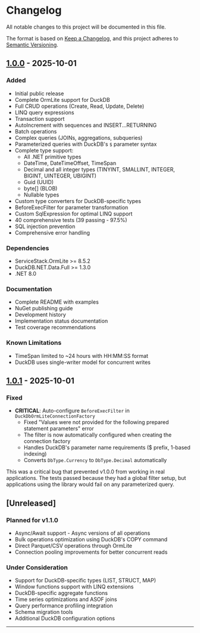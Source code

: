 # Changelog

All notable changes to this project will be documented in this file.

The format is based on [Keep a Changelog](https://keepachangelog.com/en/1.0.0/),
and this project adheres to [Semantic Versioning](https://semver.org/spec/v2.0.0.html).

## [1.0.0] - 2025-10-01

### Added
- Initial public release
- Complete OrmLite support for DuckDB
- Full CRUD operations (Create, Read, Update, Delete)
- LINQ query expressions
- Transaction support
- AutoIncrement with sequences and INSERT...RETURNING
- Batch operations
- Complex queries (JOINs, aggregations, subqueries)
- Parameterized queries with DuckDB's `$` parameter syntax
- Complete type support:
  - All .NET primitive types
  - DateTime, DateTimeOffset, TimeSpan
  - Decimal and all integer types (TINYINT, SMALLINT, INTEGER, BIGINT, UINTEGER, UBIGINT)
  - Guid (UUID)
  - byte[] (BLOB)
  - Nullable types
- Custom type converters for DuckDB-specific types
- BeforeExecFilter for parameter transformation
- Custom SqlExpression for optimal LINQ support
- 40 comprehensive tests (39 passing - 97.5%)
- SQL injection prevention
- Comprehensive error handling

### Dependencies
- ServiceStack.OrmLite >= 8.5.2
- DuckDB.NET.Data.Full >= 1.3.0
- .NET 8.0

### Documentation
- Complete README with examples
- NuGet publishing guide
- Development history
- Implementation status documentation
- Test coverage recommendations

### Known Limitations
- TimeSpan limited to ~24 hours with HH:MM:SS format
- DuckDB uses single-writer model for concurrent writes

## [1.0.1] - 2025-10-01

### Fixed
- **CRITICAL**: Auto-configure `BeforeExecFilter` in `DuckDbOrmLiteConnectionFactory`
  - Fixed "Values were not provided for the following prepared statement parameters" error
  - The filter is now automatically configured when creating the connection factory
  - Handles DuckDB's parameter name requirements ($ prefix, 1-based indexing)
  - Converts `DbType.Currency` to `DbType.Decimal` automatically

This was a critical bug that prevented v1.0.0 from working in real applications. The tests passed because they had a global filter setup, but applications using the library would fail on any parameterized query.

## [Unreleased]

### Planned for v1.1.0
- Async/Await support - Async versions of all operations
- Bulk operations optimization using DuckDB's COPY command
- Direct Parquet/CSV operations through OrmLite
- Connection pooling improvements for better concurrent reads

### Under Consideration
- Support for DuckDB-specific types (LIST, STRUCT, MAP)
- Window functions support with LINQ extensions
- DuckDB-specific aggregate functions
- Time series optimizations and ASOF joins
- Query performance profiling integration
- Schema migration tools
- Additional DuckDB configuration options

---

[1.0.1]: https://github.com/coinstax/DuckDB.OrmLite/releases/tag/v1.0.1
[1.0.0]: https://github.com/coinstax/DuckDB.OrmLite/releases/tag/v1.0.0
